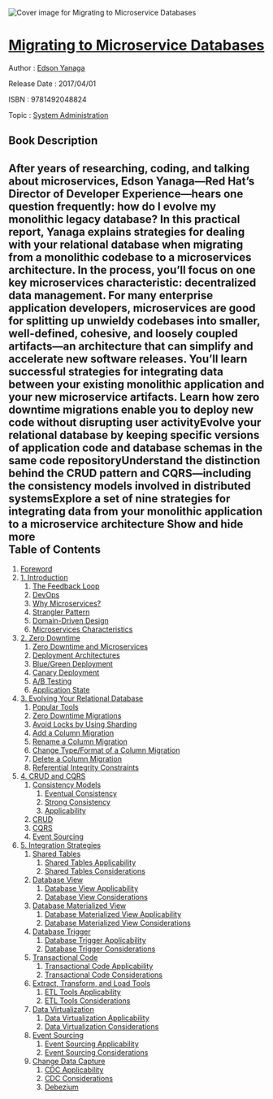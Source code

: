 ![Cover image for Migrating to Microservice Databases](https://imgdetail.ebookreading.net/cover/cover/system_admin/EB9781492048824.jpg)

[Migrating to Microservice Databases](https://ebookreading.net/view/book/Migrating+to+Microservice+Databases-EB9781492048824_1.html "Migrating to Microservice Databases")
====================================================================================================================

Author : [Edson Yanaga](https://ebookreading.net/search/author/Edson+Yanaga)

Release Date : 2017/04/01

ISBN : 9781492048824

Topic : [System Administration](https://ebookreading.net/search/category/system-administration)

Book Description
-----------------

 After years of researching, coding, and talking about microservices, Edson Yanaga—Red Hat’s Director of Developer Experience—hears one question frequently: how do I evolve my monolithic legacy database? In this practical report, Yanaga explains strategies for dealing with your relational database when migrating from a monolithic codebase to a microservices architecture. In the process, you’ll focus on one key microservices characteristic: decentralized data management.
For many enterprise application developers, microservices are good for splitting up unwieldy codebases into smaller, well-defined, cohesive, and loosely coupled artifacts—an architecture that can simplify and accelerate new software releases. You’ll learn successful strategies for integrating data between your existing monolithic application and your new microservice artifacts.
Learn how zero downtime migrations enable you to deploy new code without disrupting user activityEvolve your relational database by keeping specific versions of application code and database schemas in the same code repositoryUnderstand the distinction behind the CRUD pattern and CQRS—including the consistency models involved in distributed systemsExplore a set of nine strategies for integrating data from your monolithic application to a microservice architecture        Show and hide more                
Table of Contents
-----------------

1. [Foreword](https://ebookreading.net/view/book/Migrating+to+Microservice+Databases-EB9781492048824_5.html#idm139752695676224)
1. [1. Introduction](https://ebookreading.net/view/book/Migrating+to+Microservice+Databases-EB9781492048824_6.html#intro)
    1. [The Feedback Loop](https://ebookreading.net/view/book/Migrating+to+Microservice+Databases-EB9781492048824_6.html#idm139752695705472)
    1. [DevOps](https://ebookreading.net/view/book/Migrating+to+Microservice+Databases-EB9781492048824_6.html#idm139752695705024)
    1. [Why Microservices?](https://ebookreading.net/view/book/Migrating+to+Microservice+Databases-EB9781492048824_6.html#why_microservices)
    1. [Strangler Pattern](https://ebookreading.net/view/book/Migrating+to+Microservice+Databases-EB9781492048824_6.html#strangler_pattern)
    1. [Domain-Driven Design](https://ebookreading.net/view/book/Migrating+to+Microservice+Databases-EB9781492048824_6.html#domain_driven_desig)
    1. [Microservices Characteristics](https://ebookreading.net/view/book/Migrating+to+Microservice+Databases-EB9781492048824_6.html#idm139752695531648)
1. [2. Zero Downtime](https://ebookreading.net/view/book/Migrating+to+Microservice+Databases-EB9781492048824_7.html#zero_downtime)
    1. [Zero Downtime and Microservices](https://ebookreading.net/view/book/Migrating+to+Microservice+Databases-EB9781492048824_7.html#idm139752695824112)
    1. [Deployment Architectures](https://ebookreading.net/view/book/Migrating+to+Microservice+Databases-EB9781492048824_7.html#idm139752695820208)
    1. [Blue/Green Deployment](https://ebookreading.net/view/book/Migrating+to+Microservice+Databases-EB9781492048824_7.html#idm139752695804864)
    1. [Canary Deployment](https://ebookreading.net/view/book/Migrating+to+Microservice+Databases-EB9781492048824_7.html#idm139752695582224)
    1. [A/B Testing](https://ebookreading.net/view/book/Migrating+to+Microservice+Databases-EB9781492048824_7.html#idm139752695567424)
    1. [Application State](https://ebookreading.net/view/book/Migrating+to+Microservice+Databases-EB9781492048824_7.html#application_state)
1. [3. Evolving Your Relational Database](https://ebookreading.net/view/book/Migrating+to+Microservice+Databases-EB9781492048824_8.html#schema_evolution)
    1. [Popular Tools](https://ebookreading.net/view/book/Migrating+to+Microservice+Databases-EB9781492048824_8.html#idm139752695357504)
    1. [Zero Downtime Migrations](https://ebookreading.net/view/book/Migrating+to+Microservice+Databases-EB9781492048824_8.html#idm139752695351856)
    1. [Avoid Locks by Using Sharding](https://ebookreading.net/view/book/Migrating+to+Microservice+Databases-EB9781492048824_8.html#idm139752695351232)
    1. [Add a Column Migration](https://ebookreading.net/view/book/Migrating+to+Microservice+Databases-EB9781492048824_8.html#idm139752691913360)
    1. [Rename a Column Migration](https://ebookreading.net/view/book/Migrating+to+Microservice+Databases-EB9781492048824_8.html#idm139752691640848)
    1. [Change Type/Format of a Column Migration](https://ebookreading.net/view/book/Migrating+to+Microservice+Databases-EB9781492048824_8.html#idm139752691627264)
    1. [Delete a Column Migration](https://ebookreading.net/view/book/Migrating+to+Microservice+Databases-EB9781492048824_8.html#idm139752691613328)
    1. [Referential Integrity Constraints](https://ebookreading.net/view/book/Migrating+to+Microservice+Databases-EB9781492048824_8.html#idm139752691603520)
1. [4. CRUD and CQRS](https://ebookreading.net/view/book/Migrating+to+Microservice+Databases-EB9781492048824_9.html#crud_and_cqrs)
    1. [Consistency Models](https://ebookreading.net/view/book/Migrating+to+Microservice+Databases-EB9781492048824_9.html#idm139752691595072)
        1. [Eventual Consistency](https://ebookreading.net/view/book/Migrating+to+Microservice+Databases-EB9781492048824_9.html#idm139752691590640)
        1. [Strong Consistency](https://ebookreading.net/view/book/Migrating+to+Microservice+Databases-EB9781492048824_9.html#idm139752691584608)
        1. [Applicability](https://ebookreading.net/view/book/Migrating+to+Microservice+Databases-EB9781492048824_9.html#idm139752691582480)
    1. [CRUD](https://ebookreading.net/view/book/Migrating+to+Microservice+Databases-EB9781492048824_9.html#idm139752691580272)
    1. [CQRS](https://ebookreading.net/view/book/Migrating+to+Microservice+Databases-EB9781492048824_9.html#idm139752691569712)
    1. [Event Sourcing](https://ebookreading.net/view/book/Migrating+to+Microservice+Databases-EB9781492048824_9.html#event_sourcing)
1. [5. Integration Strategies](https://ebookreading.net/view/book/Migrating+to+Microservice+Databases-EB9781492048824_10.html#integration_strateg)
    1. [Shared Tables](https://ebookreading.net/view/book/Migrating+to+Microservice+Databases-EB9781492048824_10.html#idm139752691490656)
        1. [Shared Tables Applicability](https://ebookreading.net/view/book/Migrating+to+Microservice+Databases-EB9781492048824_10.html#idm139752691486704)
        1. [Shared Tables Considerations](https://ebookreading.net/view/book/Migrating+to+Microservice+Databases-EB9781492048824_10.html#idm139752691484704)
    1. [Database View](https://ebookreading.net/view/book/Migrating+to+Microservice+Databases-EB9781492048824_10.html#idm139752691477920)
        1. [Database View Applicability](https://ebookreading.net/view/book/Migrating+to+Microservice+Databases-EB9781492048824_10.html#idm139752691473536)
        1. [Database View Considerations](https://ebookreading.net/view/book/Migrating+to+Microservice+Databases-EB9781492048824_10.html#idm139752691470992)
    1. [Database Materialized View](https://ebookreading.net/view/book/Migrating+to+Microservice+Databases-EB9781492048824_10.html#idm139752691454016)
        1. [Database Materialized View Applicability](https://ebookreading.net/view/book/Migrating+to+Microservice+Databases-EB9781492048824_10.html#idm139752691449312)
        1. [Database Materialized View Considerations](https://ebookreading.net/view/book/Migrating+to+Microservice+Databases-EB9781492048824_10.html#idm139752691446736)
    1. [Database Trigger](https://ebookreading.net/view/book/Migrating+to+Microservice+Databases-EB9781492048824_10.html#idm139752691437968)
        1. [Database Trigger Applicability](https://ebookreading.net/view/book/Migrating+to+Microservice+Databases-EB9781492048824_10.html#idm139752691434832)
        1. [Database Trigger Considerations](https://ebookreading.net/view/book/Migrating+to+Microservice+Databases-EB9781492048824_10.html#idm139752691432000)
    1. [Transactional Code](https://ebookreading.net/view/book/Migrating+to+Microservice+Databases-EB9781492048824_10.html#idm139752691425216)
        1. [Transactional Code Applicability](https://ebookreading.net/view/book/Migrating+to+Microservice+Databases-EB9781492048824_10.html#idm139752691422000)
        1. [Transactional Code Considerations](https://ebookreading.net/view/book/Migrating+to+Microservice+Databases-EB9781492048824_10.html#idm139752691420080)
    1. [Extract, Transform, and Load Tools](https://ebookreading.net/view/book/Migrating+to+Microservice+Databases-EB9781492048824_10.html#idm139752691409184)
        1. [ETL Tools Applicability](https://ebookreading.net/view/book/Migrating+to+Microservice+Databases-EB9781492048824_10.html#idm139752691401760)
        1. [ETL Tools Considerations](https://ebookreading.net/view/book/Migrating+to+Microservice+Databases-EB9781492048824_10.html#idm139752691396064)
    1. [Data Virtualization](https://ebookreading.net/view/book/Migrating+to+Microservice+Databases-EB9781492048824_10.html#idm139752691385296)
        1. [Data Virtualization Applicability](https://ebookreading.net/view/book/Migrating+to+Microservice+Databases-EB9781492048824_10.html#idm139752691376336)
        1. [Data Virtualization Considerations](https://ebookreading.net/view/book/Migrating+to+Microservice+Databases-EB9781492048824_10.html#idm139752691372448)
    1. [Event Sourcing](https://ebookreading.net/view/book/Migrating+to+Microservice+Databases-EB9781492048824_10.html#event_sourcing_stra)
        1. [Event Sourcing Applicability](https://ebookreading.net/view/book/Migrating+to+Microservice+Databases-EB9781492048824_10.html#idm139752691358672)
        1. [Event Sourcing Considerations](https://ebookreading.net/view/book/Migrating+to+Microservice+Databases-EB9781492048824_10.html#idm139752691347712)
    1. [Change Data Capture](https://ebookreading.net/view/book/Migrating+to+Microservice+Databases-EB9781492048824_10.html#idm139752691337872)
        1. [CDC Applicability](https://ebookreading.net/view/book/Migrating+to+Microservice+Databases-EB9781492048824_10.html#idm139752691333712)
        1. [CDC Considerations](https://ebookreading.net/view/book/Migrating+to+Microservice+Databases-EB9781492048824_10.html#idm139752691331648)
        1. [Debezium](https://ebookreading.net/view/book/Migrating+to+Microservice+Databases-EB9781492048824_10.html#idm139752691322416)
